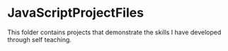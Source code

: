 # JavaScriptProjectFiles
 This folder contains projects that demonstrate the skills I have developed through self teaching.
